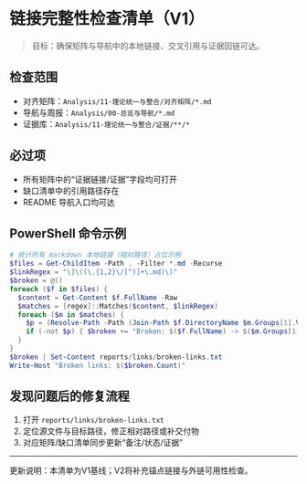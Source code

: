 # 链接完整性检查清单（V1）

> 目标：确保矩阵与导航中的本地链接、交叉引用与证据回链可达。

## 检查范围

- 对齐矩阵：`Analysis/11-理论统一与整合/对齐矩阵/*.md`
- 导航与周报：`Analysis/00-总览与导航/*.md`
- 证据库：`Analysis/11-理论统一与整合/证据/**/*`

## 必过项

- 所有矩阵中的“证据链接/证据”字段均可打开
- 缺口清单中的引用路径存在
- README 导航入口均可达

## PowerShell 命令示例

```powershell
# 统计所有 markdown 本地链接（相对路径）占位示例
$files = Get-ChildItem -Path . -Filter *.md -Recurse
$linkRegex = "\]\((\.{1,2}\/[^)]+\.md)\)"
$broken = @()
foreach ($f in $files) {
  $content = Get-Content $f.FullName -Raw
  $matches = [regex]::Matches($content, $linkRegex)
  foreach ($m in $matches) {
    $p = (Resolve-Path -Path (Join-Path $f.DirectoryName $m.Groups[1].Value) -ErrorAction SilentlyContinue)
    if (-not $p) { $broken += "Broken: $($f.FullName) -> $($m.Groups[1].Value)" }
  }
}
$broken | Set-Content reports/links/broken-links.txt
Write-Host "Broken links: $($broken.Count)"
```

## 发现问题后的修复流程

1. 打开 `reports/links/broken-links.txt`
2. 定位源文件与目标路径，修正相对路径或补交付物
3. 对应矩阵/缺口清单同步更新“备注/状态/证据”

---

更新说明：本清单为V1基线；V2将补充锚点链接与外链可用性检查。
